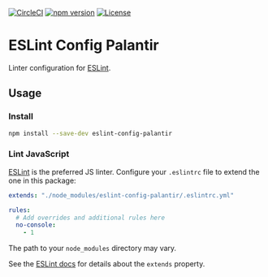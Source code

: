 [![CircleCI](https://circleci.com/gh/palantir/eslint-config-palantir.svg?style=shield&circle-token=b247f939bd76123d71494eec8a6738bf2c82f91f)](https://circleci.com/gh/palantir/eslint-config-palantir)
[![npm version](https://badge.fury.io/js/eslint-config-palantir.svg)](https://badge.fury.io/js/eslint-config-palantir)
[![License](https://img.shields.io/badge/License-Apache%202.0-blue.svg)](https://opensource.org/licenses/Apache-2.0)

# ESLint Config Palantir

Linter configuration for [ESLint](http://eslint.org/).

## Usage

### Install

```sh
npm install --save-dev eslint-config-palantir
```

### Lint JavaScript

[ESLint](http://eslint.org) is the preferred JS linter. Configure your `.eslintrc` file to extend the one in this
package:

```yaml
extends: "./node_modules/eslint-config-palantir/.eslintrc.yml"

rules:
  # Add overrides and additional rules here
  no-console:
    - 1
```

The path to your `node_modules` directory may vary.

See the [ESLint docs](http://eslint.org/docs/user-guide/configuring#extending-configuration-files) for details about the
`extends` property.
